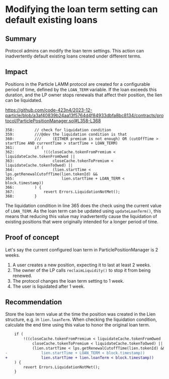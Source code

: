 # Modifying the loan term setting can default existing loans

## Summary

Protocol admins can modify the loan term settings. This action can inadvertently default existing loans created under different terms.

## Impact

Positions in the Particle LAMM protocol are created for a configurable period of time, defined by the `LOAN_TERM` variable. If the loan exceeds this duration, and the LP owner stops renewals that affect their position, the lien can be liquidated.

https://github.com/code-423n4/2023-12-particle/blob/a3af40839b24aa13f5764d4f84933dbfa8bc8134/contracts/protocol/ParticlePositionManager.sol#L358-L368

```solidity
358:         // check for liquidation condition
359:         ///@dev the liquidation condition is that
360:         ///     (EITHER premium is not enough) OR (cutOffTime > startTime AND currentTime > startTime + LOAN_TERM)
361:         if (
362:             !((closeCache.tokenFromPremium < liquidateCache.tokenFromOwed ||
363:                 closeCache.tokenToPremium < liquidateCache.tokenToOwed) ||
364:                 (lien.startTime < lps.getRenewalCutoffTime(lien.tokenId) &&
365:                     lien.startTime + LOAN_TERM < block.timestamp))
366:         ) {
367:             revert Errors.LiquidationNotMet();
368:         }
```

The liquidation condition in line 365 does the check using the current value of `LOAN_TERM`. As the loan term can be updated using `updateLoanTerm()`, this means that reducing this value may inadvertently cause the liquidation of existing positions that were originally intended for a longer period of time.

## Proof of concept

Let's say the current configured loan term in ParticlePositionManager is 2 weeks.

1. A user creates a new position, expecting it to last at least 2 weeks.
2. The owner of the LP calls `reclaimLiquidity()` to stop it from being renewed.
3. The protocol changes the loan term setting to 1 week.
4. The user is liquidated after 1 week.

## Recommendation

Store the loan term value at the time the position was created in the Lien structure, e.g. in `lien.loanTerm`. When checking the liquidation condition, calculate the end time using this value to honor the original loan term.

```diff
    if (
        !((closeCache.tokenFromPremium < liquidateCache.tokenFromOwed ||
            closeCache.tokenToPremium < liquidateCache.tokenToOwed) ||
            (lien.startTime < lps.getRenewalCutoffTime(lien.tokenId) &&
-               lien.startTime + LOAN_TERM < block.timestamp))
+               lien.startTime + lien.loanTerm < block.timestamp))
    ) {
        revert Errors.LiquidationNotMet();
    }
```
